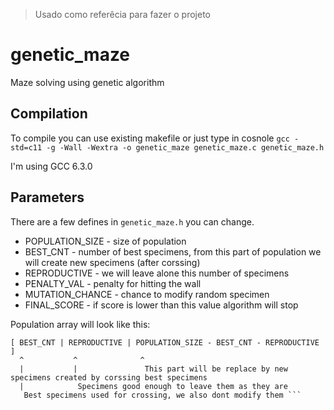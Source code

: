 >Usado como referêcia para fazer o projeto
# genetic_maze
Maze solving using genetic algorithm

## Compilation
To compile you can use existing makefile or just type in cosnole `gcc -std=c11 -g -Wall -Wextra -o genetic_maze genetic_maze.c genetic_maze.h`

I'm using GCC 6.3.0

## Parameters

There are a few defines in `genetic_maze.h` you can change.

* POPULATION_SIZE - size of population
* BEST_CNT - number of best specimens, from this part of population we will create new specimens (after corssing)
* REPRODUCTIVE - we will leave alone this number of specimens 
* PENALTY_VAL - penalty for hitting the wall 
* MUTATION_CHANCE - chance to modify random specimen 
* FINAL_SCORE - if score is lower than this value algorithm will stop

Population array will look like this:

```
[ BEST_CNT | REPRODUCTIVE | POPULATION_SIZE - BEST_CNT - REPRODUCTIVE ]   
  ^           ^              ^
  |           |               This part will be replace by new specimens created by corssing best specimens
  |            Specimens good enough to leave them as they are
   Best specimens used for crossing, we also dont modify them ```